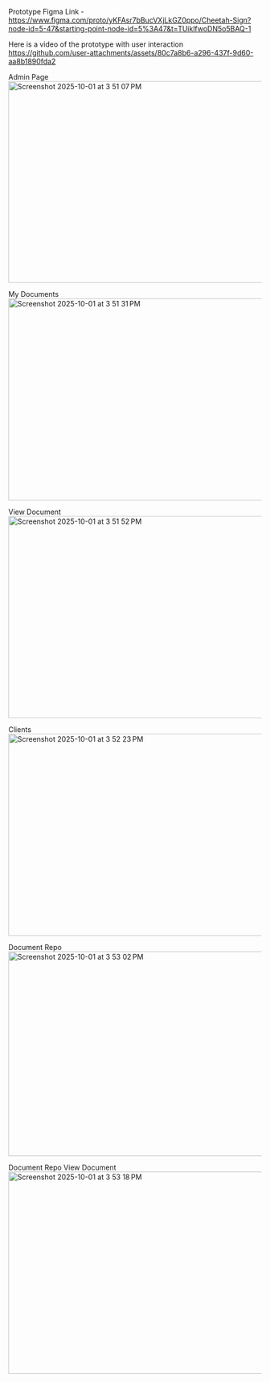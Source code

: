 Prototype
Figma Link - https://www.figma.com/proto/yKFAsr7bBucVXjLkGZ0ppo/Cheetah-Sign?node-id=5-47&starting-point-node-id=5%3A47&t=TUiklfwoDN5o5BAQ-1


Here is a video of the prototype with user interaction
https://github.com/user-attachments/assets/80c7a8b6-a296-437f-9d60-aa8b1890fda2

Admin Page
<img width="717" height="401" alt="Screenshot 2025-10-01 at 3 51 07 PM" src="https://github.com/user-attachments/assets/55f79ede-cfe3-4be6-b836-d56e48d97b55" />

My Documents
<img width="714" height="402" alt="Screenshot 2025-10-01 at 3 51 31 PM" src="https://github.com/user-attachments/assets/61f36738-e3d1-4573-b1ce-c7cef6c42e06" />

View Document
<img width="718" height="402" alt="Screenshot 2025-10-01 at 3 51 52 PM" src="https://github.com/user-attachments/assets/13e72494-bc0c-40ed-b688-a4b8d9d53639" />

Clients
<img width="717" height="402" alt="Screenshot 2025-10-01 at 3 52 23 PM" src="https://github.com/user-attachments/assets/bd3faf75-9380-4f3c-9518-0708e7a8ee11" />

Document Repo
<img width="716" height="407" alt="Screenshot 2025-10-01 at 3 53 02 PM" src="https://github.com/user-attachments/assets/96da24a7-e803-4688-8854-6334376f5c74" />

Document Repo View Document
<img width="716" height="402" alt="Screenshot 2025-10-01 at 3 53 18 PM" src="https://github.com/user-attachments/assets/0a6eb8c2-2f3a-4f51-8c61-bc839453338c" />



